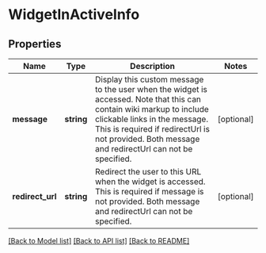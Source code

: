 # WidgetInActiveInfo

## Properties
Name | Type | Description | Notes
------------ | ------------- | ------------- | -------------
**message** | **string** | Display this custom message to the user when the widget is accessed. Note that this can contain wiki markup to include clickable links in the message. This is required if redirectUrl is not provided. Both message and redirectUrl can not be specified. | [optional] 
**redirect_url** | **string** | Redirect the user to this URL when the widget is accessed. This is required if message is not provided. Both message and redirectUrl can not be specified. | [optional] 

[[Back to Model list]](../README.md#documentation-for-models) [[Back to API list]](../README.md#documentation-for-api-endpoints) [[Back to README]](../README.md)


